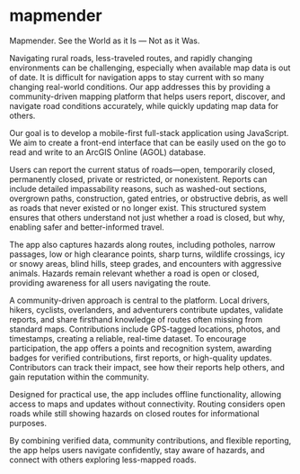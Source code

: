 # mapmender
Mapmender. See the World as it Is — Not as it Was.

Navigating rural roads, less-traveled routes, and rapidly changing environments can be challenging, especially when available map data is out of date. It is difficult for navigation apps to stay current with so many changing real-world conditions. Our app addresses this by providing a community-driven mapping platform that helps users report, discover, and navigate road conditions accurately, while quickly updating map data for others.

Our goal is to develop a mobile-first full-stack application using JavaScript.  We aim to create a front-end interface that can be easily used on the go to read and write to an ArcGIS Online (AGOL) database. 

Users can report the current status of roads—open, temporarily closed, permanently closed, private or restricted, or nonexistent. Reports can include detailed impassability reasons, such as washed-out sections, overgrown paths, construction, gated entries, or obstructive debris, as well as roads that never existed or no longer exist. This structured system ensures that others understand not just whether a road is closed, but why, enabling safer and better-informed travel.

The app also captures hazards along routes, including potholes, narrow passages, low or high clearance points, sharp turns, wildlife crossings, icy or snowy areas, blind hills, steep grades, and encounters with aggressive animals. Hazards remain relevant whether a road is open or closed, providing awareness for all users navigating the route.

A community-driven approach is central to the platform. Local drivers, hikers, cyclists, overlanders, and adventurers contribute updates, validate reports, and share firsthand knowledge of routes often missing from standard maps. Contributions include GPS-tagged locations, photos, and timestamps, creating a reliable, real-time dataset. To encourage participation, the app offers a points and recognition system, awarding badges for verified contributions, first reports, or high-quality updates. Contributors can track their impact, see how their reports help others, and gain reputation within the community.

Designed for practical use, the app includes offline functionality, allowing access to maps and updates without connectivity. Routing considers open roads while still showing hazards on closed routes for informational purposes.

By combining verified data, community contributions, and flexible reporting, the app helps users navigate confidently, stay aware of hazards, and connect with others exploring less-mapped roads.
